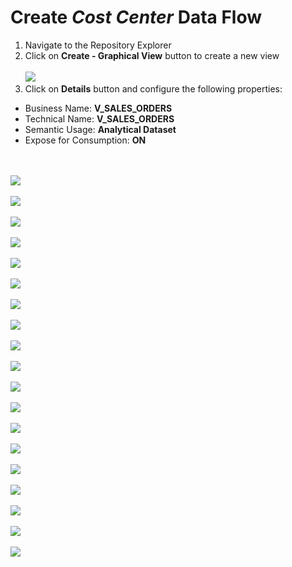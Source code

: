 # Create <i>Cost Center </i> Data Flow

1. Navigate to the Repository Explorer
2. Click on **Create - Graphical View** button to create a new view
  <br><br>![](/exercises/ex1/images/create_in_repository_explorer.png)
3. Click on **Details** button and configure the following properties:
  - Business Name: **V_SALES_ORDERS**
  - Technical Name: **V_SALES_ORDERS**
  - Semantic Usage: **Analytical Dataset**
  - Expose for Consumption: **ON**

<br><br>![](../images/cost_center_dataflow_01.png)
<br><br>![](../images/cost_center_dataflow_02.png)
<br><br>![](../images/cost_center_dataflow_03.png)
<br><br>![](../images/cost_center_dataflow_04.png)
<br><br>![](../images/cost_center_dataflow_05.png)
<br><br>![](../images/cost_center_dataflow_06.png)
<br><br>![](../images/cost_center_dataflow_07.png)
<br><br>![](../images/cost_center_dataflow_08.png)
<br><br>![](../images/cost_center_dataflow_09.png)
<br><br>![](../images/cost_center_dataflow_10.png)
<br><br>![](../images/cost_center_dataflow_11.png)
<br><br>![](../images/cost_center_dataflow_12.png)
<br><br>![](../images/cost_center_dataflow_13.png)
<br><br>![](../images/cost_center_dataflow_14.png)
<br><br>![](../images/cost_center_dataflow_15.png)
<br><br>![](../images/cost_center_dataflow_16.png)
<br><br>![](../images/cost_center_dataflow_17.png)
<br><br>![](../images/cost_center_dataflow_18.png)
<br><br>![](../images/cost_center_dataflow_19.png)



